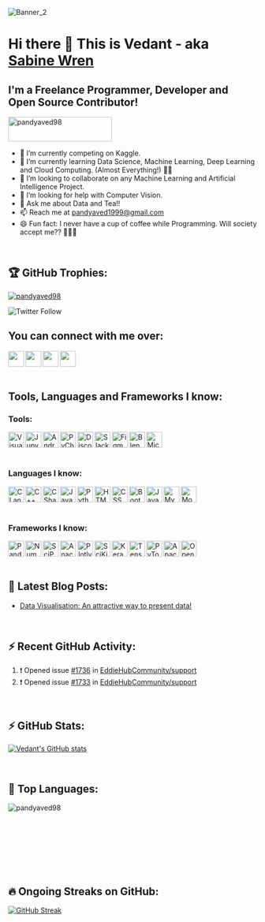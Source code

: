 ![Banner_2](https://user-images.githubusercontent.com/32775169/118861495-324a5880-b8fa-11eb-8351-5f2bb06ff9f7.png)

# Hi there 👋 This is Vedant - aka [Sabine Wren](https://pandyaved98.github.io/Vedant/)

## I'm a Freelance Programmer, Developer and Open Source Contributor!

<a href="https://www.buymeacoffee.com/pandyaved98"> <img align="left" src="https://cdn.buymeacoffee.com/buttons/v2/default-yellow.png" height="50" width="210" alt="pandyaved98" /></a>

<br />
<br />
<br />

- 🔭 I’m currently competing on Kaggle.
- 🌱 I’m currently learning Data Science, Machine Learning, Deep Learning and Cloud Computing. (Almost Everything!) 👨‍💻
- 👯 I’m looking to collaborate on any Machine Learning and Artificial Intelligence Project.
- 🤔 I’m looking for help with Computer Vision.
- 💬 Ask me about Data and Tea!!
- 📫 Reach me at [pandyaved1999@gmail.com](mailto:pandyaved1999@gmail.com)
- 😄 Fun fact: I never have a cup of coffee while Programming. Will society accept me?? 🤣🤣🤣

<br />

## 🏆 GitHub Trophies:

<a href="https://github.com/ryo-ma/github-profile-trophy"><img src="https://github-profile-trophy.vercel.app/?username=pandyaved98" alt="pandyaved98" /></a>

![Twitter Follow](https://img.shields.io/twitter/follow/MrVedPandya1?color=%231DA1F2&logo=twitter&logoColor=%231DA1F2&style=for-the-badge)

## You can connect with me over:

[<img align="left" height="32" width="32" target="blank" src="https://img.icons8.com/fluent/2x/twitter.png" style="color:#1DA1F2" />](https://www.twitter.com/MrVedPandya1)
[<img align="left" height="32" width="32" target="blank" src="https://img.icons8.com/fluent/2x/linkedin.png" style="color:#0A66C2" />](https://www.linkedin.com/in/vedant-pandya-662122135/)
[<img align="left" height="32" width="32" target="blank" src="https://img.icons8.com/bubbles/2x/github.png" style="color:#181717" />](https://www.github.com/pandyaved98)
[<img align="left" height="32" width="32" target="blank" src="https://img.icons8.com/color/2x/instagram-new.png" style="color:#E4405F" />](https://www.instagram.com/_sabine_wern_)
<br />
<br />
<br />
## Tools, Languages and Frameworks I know:

### Tools:
<img align="left" alt="Visual Studio Code" height="32" width="32" src="https://img.icons8.com/fluent/72/visual-studio-code-2019.png" />
<img align="left" alt="Jupyter Notebook" height="32" width="32" src="https://cdn.icon-icons.com/icons2/2699/PNG/128/jupyter_logo_icon_169452.png" />
<img align="left" alt="Android Studio" height="32" width="32" src="https://img.icons8.com/fluent/2x/android-os.png" />
<img align="left" alt="PyCharm" height="32" width="32" src="https://img.icons8.com/color/2x/pycharm.png" />
<img align="left" alt="Discord" height="32" width="32" src="https://img.icons8.com/color/2x/discord-logo.png" />
<img align="left" alt="Slack" height="32" width="32" src="https://img.icons8.com/color/2x/slack-new.png" />
<img align="left" alt="Figma" height="32" width="32" src="https://img.icons8.com/color/2x/figma.png" />
<img align="left" alt="Blender" height="32" width="32" src="https://img.icons8.com/color/2x/blender-3d.png" />
<img align="left" alt="Microsoft SQL Server" height="32" width="32" src="https://img.icons8.com/color/2x/microsoft-sql-server.png" />

<br />
<br />
<br />

### Languages I know:
<img align="left" alt="C Language" height="32" width="32" src="https://img.icons8.com/color/2x/c-programming.png" />
<img align="left" alt="C++ Language" height="32" width="32" src="https://img.icons8.com/color/2x/c-plus-plus-logo.png" />
<img align="left" alt="C Sharp" height="32" width="32" src="https://img.icons8.com/color/2x/c-sharp-logo.png" />
<img align="left" alt="Java" height="32" width="32" src="https://img.icons8.com/color/2x/java-coffee-cup-logo.png" />
<img align="left" alt="Python" height="32" width="32" src="https://img.icons8.com/color/2x/python.png" />
<img align="left" alt="HTML" height="32" width="32" src="https://img.icons8.com/color/2x/html-5.png" />
<img align="left" alt="CSS" height="32" width="32" src="https://img.icons8.com/color/2x/css3.png" />
<img align="left" alt="Bootstrap" height="32" width="32" src="https://img.icons8.com/color/2x/bootstrap.png" />
<img align="left" alt="JavaScript" height="32" width="32" src="https://img.icons8.com/color/2x/javascript.png" />
<img align="left" alt="MySQL" height="32" width="32" src="https://img.icons8.com/fluent/2x/mysql-logo.png" />
<img align="left" alt="MongoDB" height="32" width="32" src="https://img.icons8.com/color/2x/mongodb.png" />

<br />
<br />
<br />

### Frameworks I know:

<img align="left" alt="Pandas" height="32" width="32" src="https://upload.wikimedia.org/wikipedia/commons/thumb/2/22/Pandas_mark.svg/135px-Pandas_mark.svg.png" />
<img align="left" alt="NumPy" height="32" width="32" src="https://www.vectorlogo.zone/logos/numpy/numpy-icon.svg" />
<img align="left" alt="SciPy" height="32" width="32" src="https://user-images.githubusercontent.com/32775169/119880661-196d2300-bf4a-11eb-821d-1ee9a0d29e03.png" />
<img align="left" alt="Anaconda" height="32" width="32" src="https://img.icons8.com/dusk/2x/anaconda.png" />
<img align="left" alt="Plotly" height="32" width="32" src="https://symbols.getvecta.com/stencil_92/6_plotly-icon.9c7261a075.svg" />
<img align="left" alt="SciKit-Learn" height="32" width="32" src="https://github.com/scikit-learn/scikit-learn/blob/main/doc/logos/scikit-learn-logo-notext.png" />
<img align="left" alt="Keras" height="32" width="32" src="https://upload.wikimedia.org/wikipedia/commons/thumb/a/ae/Keras_logo.svg/120px-Keras_logo.svg.png" />
<img align="left" alt="TensorFlow" height="32" width="32" src="https://img.icons8.com/color/2x/tensorflow.png" />
<img align="left" alt="PyTorch" height="32" width="32" src="https://symbols.getvecta.com/stencil_92/77_pytorch-icon.3e1681b72a.svg" />
<img align="left" alt="Apache Spark" height="32" width="32" src="https://symbols.getvecta.com/stencil_74/36_apache-spark-icon.b3f8a606f9.svg" />
<img align="left" alt="OpenCV" height="32" width="32" src="https://pics.freeicons.io/uploads/icons/png/2084117441551941714-512.png" />

<br />
<br />
<br />

## 📕 Latest Blog Posts:

<!-- BLOG-POST-LIST:START -->
- [Data Visualisation: An attractive way to present data!](https://sabinewern.hashnode.dev/data-visualisation-an-attractive-way-to-present-data)
<!-- BLOG-POST-LIST:END -->

<br />

## ⚡ Recent GitHub Activity:

<!--START_SECTION:activity-->
1. ❗️ Opened issue [#1736](https://github.com/EddieHubCommunity/support/issues/1736) in [EddieHubCommunity/support](https://github.com/EddieHubCommunity/support)
2. ❗️ Opened issue [#1733](https://github.com/EddieHubCommunity/support/issues/1733) in [EddieHubCommunity/support](https://github.com/EddieHubCommunity/support)
<!--END_SECTION:activity-->

<br />

## ⚡ GitHub Stats:

[![Vedant's GitHub stats](https://github-readme-stats-sable-zeta.vercel.app/api?username=pandyaved98&theme=dark)](https://github.com/pandyaved98/github-readme-stats)

<br />

## 🎉 Top Languages:

<img align="left" src="https://github-readme-stats.vercel.app/api/top-langs?username=pandyaved98&show_icons=true&locale=en&layout=compact&theme=dark" alt="pandyaved98" />

<br />
<br />
<br />
<br />
<br />
<br />
<br />
<br />

## 🔥 Ongoing Streaks on GitHub:

[![GitHub Streak](https://github-readme-streak-stats.herokuapp.com?user=pandyaved98&theme=tokyonight)](https://git.io/streak-stats)

<br />
